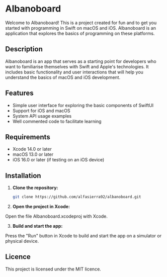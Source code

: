 # Albanoboard

Welcome to Albanoboard! This is a project created for fun and to get you started with programming in Swift on macOS and iOS. Albanoboard is an application that explores the basics of programming on these platforms.

## Description

Albanoboard is an app that serves as a starting point for developers who want to familiarise themselves with Swift and Apple's technologies. It includes basic functionality and user interactions that will help you understand the basics of macOS and iOS development.

## Features

- Simple user interface for exploring the basic components of SwiftUI
- Support for iOS and macOS
- System API usage examples
- Well commented code to facilitate learning

## Requirements

- Xcode 14.0 or later
- macOS 13.0 or later
- iOS 16.0 or later (if testing on an iOS device)

## Installation

1. **Clone the repository:**

   ```bash
   git clone https://github.com/alfasierra92/albanoboard.git
   ```

2. **Open the project in Xcode:**

Open the file Albanoboard.xcodeproj with Xcode.

3. **Build and start the app:**

Press the "Run" button in Xcode to build and start the app on a simulator or physical device.

## Licence

This project is licensed under the MIT licence.
